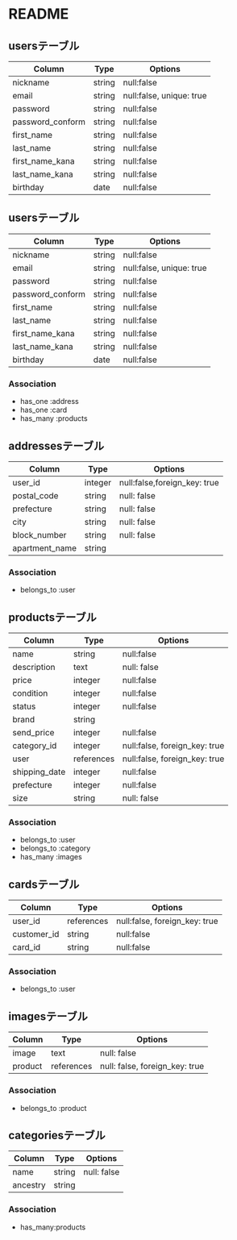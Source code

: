 # README
## usersテーブル
|Column|Type|Options|
|------|----|-------|
|nickname|string| null:false|
|email|string| null:false, unique: true|
|password|string| null:false|
|password_conform|string| null:false|
|first_name|string|null:false|
|last_name|string|null:false|
|first_name_kana|string| null:false|
|last_name_kana|string| null:false|
|birthday|date| null:false|

## usersテーブル
|Column|Type|Options|
|------|----|-------|
|nickname|string| null:false|
|email|string| null:false, unique: true|
|password|string| null:false|
|password_conform|string| null:false|
|first_name|string|null:false|
|last_name|string|null:false|
|first_name_kana|string| null:false|
|last_name_kana|string| null:false|
|birthday|date| null:false|

### Association
- has_one :address
- has_one :card
- has_many :products

## addressesテーブル
|Column|Type|Options|
|------|----|-------|
|user_id|integer|null:false,foreign_key: true|
|postal_code|string|null: false|
|prefecture|string|null: false|
|city|string|null: false|
|block_number|string|null: false|
|apartment_name|string|

### Association
- belongs_to :user

## productsテーブル
|Column|Type|Options|
|------|----|-------|
|name|string| null:false|
|description|text|null: false|
|price|integer| null:false|
|condition|integer| null:false|
|status|integer| null:false|
|brand|string|
|send_price|integer| null:false|
|category_id|integer| null:false, foreign_key: true|
|user|references|null:false, foreign_key: true|
|shipping_date|integer| null:false|
|prefecture|integer| null:false|
|size|string| null: false|

### Association
- belongs_to :user
- belongs_to :category
- has_many :images


## cardsテーブル
|Column|Type|Options|
|------|----|-------|
|user_id|references| null:false, foreign_key: true|
|customer_id|string| null:false|
|card_id|string| null:false|

### Association
- belongs_to :user

## imagesテーブル
|Column|Type|Options|
|------|----|-------|
image|text|null: false|
product|references| null: false, foreign_key: true|

### Association
- belongs_to :product

## categoriesテーブル
|Column|Type|Options|
|------|----|-------|
name| string | null: false|
ancestry| string|

### Association
- has_many:products



